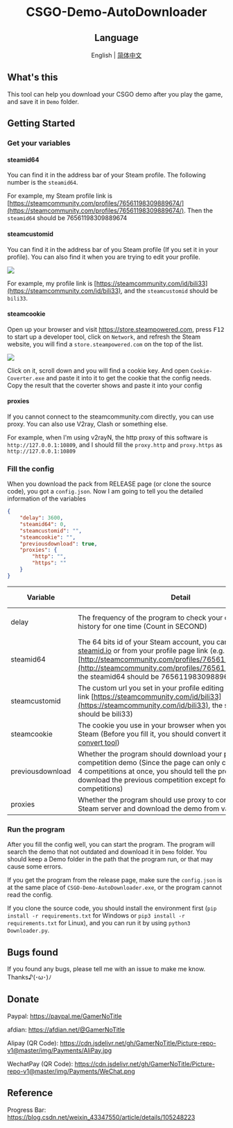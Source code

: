 <div align='center'>
    <h1>CSGO-Demo-AutoDownloader</h1>
    <h2>Language</h2>
    English | <a href=''>简体中文</a>
</div>

## What's this

This tool can help you download your CSGO demo after you play the game, and save it in `Demo` folder.

## Getting Started

### Get your variables

#### steamid64

You can find it in the address bar of your Steam profile. The following number is the `steamid64`.

For example, my Steam profile link is [https://steamcommunity.com/profiles/76561198309889674/](https://steamcommunity.com/profiles/76561198309889674/). Then the `steamid64` should be 76561198309889674

#### steamcustomid

You can find it in the address bar of you Steam profile (If you set it in your profile). You can also find it when you are trying to edit your profile.

![](https://user-images.githubusercontent.com/28426291/124484129-ab840900-dddd-11eb-83dc-523c59492448.png)

For example, my profile link is [https://steamcommunity.com/id/bili33](https://steamcommunity.com/id/bili33), and the `steamcustomid` should be `bili33`.

#### steamcookie

Open up your browser and visit https://store.steampowered.com, press <kbd>F12</kbd> to start up a developer tool, click on `Network`, and refresh the Steam website, you will find a `store.steampowered.com` on the top of the list.

![](https://user-images.githubusercontent.com/28426291/124483233-ae322e80-dddc-11eb-82a3-09e3e479073e.png)

Click on it, scroll down and you will find a cookie key. And open `Cookie-Coverter.exe` and paste it into it to get the cookie that the config needs. Copy the result that the coverter shows and paste it into your config

#### proxies

If you cannot connect to the steamcommunity.com directly, you can use proxy. You can also use V2ray, Clash or something else.

For example, when I'm using v2rayN, the http proxy of this software is `http://127.0.0.1:10809`, and I should fill the `proxy.http` and `proxy.https` as `http://127.0.0.1:10809`

### Fill the config

When you download the pack from RELEASE page (or clone the source code), you got a `config.json`. Now I am going to tell you the detailed information of the variables

```json
{
    "delay": 3600,
    "steamid64": 0,
    "steamcustomid": "",
    "steamcookie": "",
    "previousdownload": true,
    "proxies": {
        "http": "",
        "https": ""
    }
}
```

| Variable         | Detail                                                       | Required                                               | Variable Type          |
| ---------------- | ------------------------------------------------------------ | ------------------------------------------------------ | ---------------------- |
| delay            | The frequency of the program to check your competition history for one time (Count in SECOND) | √                                                      | Integer greater than 0 |
| steamid64        | The 64 bits id of your Steam account, you can check it on [steamid.io](https://steamid.io/) or from your profile page link (e.g. In the link [http://steamcommunity.com/profiles/76561198309889674](http://steamcommunity.com/profiles/76561198309889674), the steamid64 should be 76561198309889674) | × (If `steamcustomid` is filled, this can leave blank) | Integer                |
| steamcustomid    | The custom url you set in your profile editing page (e.g. In the link [https://steamcommunity.com/id/bili33](https://steamcommunity.com/id/bili33), the steamcustomid should be bili33) | × (If you leave it blank, you should fill `steamid64`) | String                 |
| steamcookie      | The cookie you use in your browser when you are visiting Steam (Before you fill it, you should convert it by using [my convert tool](https://github.com/GamerNoTitle/CSGO-Demo-AutoDownloader/releases/tag/CookieCoverter)) | √                                                      | String                 |
| previousdownload | Whether the program should download your previous competition demo (Since the page can only contain the latest 4 competitions at once, you should tell the program should it download the previous competition except for the latest 4 competitions) | ×                                                      | bool (true/false)      |
| proxies          | Whether the program should use proxy to connect to the Steam server and download the demo from valve's server | ×                                                      | String                 |

### Run the program

After you fill the config well, you can start the program. The program will search the demo that not outdated and download it in `Demo` folder. You should keep a Demo folder in the path that the program run, or that may cause some errors.

If you get the program from the release page, make sure the `config.json` is at the same place of `CSGO-Demo-AutoDownloader.exe`, or the program cannot read the config.

If you clone the source code, you should install the environment first (`pip install -r requirements.txt` for Windows or `pip3 install -r requirements.txt` for Linux), and you can run it by using `python3 Downloader.py`.

## Bugs found

If you found any bugs, please tell me with an issue to make me know. Thanks♪(･ω･)ﾉ

## Donate

Paypal: https://paypal.me/GamerNoTitle

afdian: https://afdian.net/@GamerNoTitle

Alipay (QR Code): https://cdn.jsdelivr.net/gh/GamerNoTitle/Picture-repo-v1@master/img/Payments/AliPay.jpg

WechatPay (QR Code): https://cdn.jsdelivr.net/gh/GamerNoTitle/Picture-repo-v1@master/img/Payments/WeChat.png

## Reference

Progress Bar: https://blog.csdn.net/weixin_43347550/article/details/105248223

